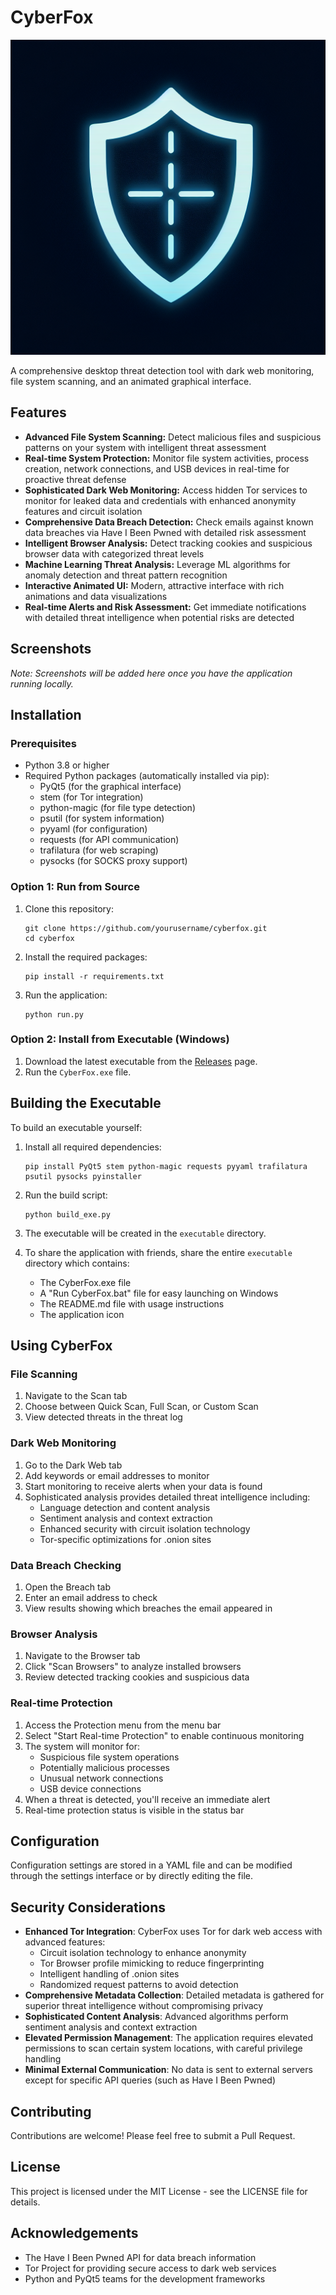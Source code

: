 # CyberFox

![CyberFox Logo](generated-icon.png)

A comprehensive desktop threat detection tool with dark web monitoring, file system scanning, and an animated graphical interface.

## Features

- **Advanced File System Scanning:** Detect malicious files and suspicious patterns on your system with intelligent threat assessment
- **Real-time System Protection:** Monitor file system activities, process creation, network connections, and USB devices in real-time for proactive threat defense
- **Sophisticated Dark Web Monitoring:** Access hidden Tor services to monitor for leaked data and credentials with enhanced anonymity features and circuit isolation
- **Comprehensive Data Breach Detection:** Check emails against known data breaches via Have I Been Pwned with detailed risk assessment
- **Intelligent Browser Analysis:** Detect tracking cookies and suspicious browser data with categorized threat levels
- **Machine Learning Threat Analysis:** Leverage ML algorithms for anomaly detection and threat pattern recognition
- **Interactive Animated UI:** Modern, attractive interface with rich animations and data visualizations
- **Real-time Alerts and Risk Assessment:** Get immediate notifications with detailed threat intelligence when potential risks are detected

## Screenshots

*Note: Screenshots will be added here once you have the application running locally.*

## Installation

### Prerequisites

- Python 3.8 or higher
- Required Python packages (automatically installed via pip):
  - PyQt5 (for the graphical interface)
  - stem (for Tor integration)
  - python-magic (for file type detection)
  - psutil (for system information)
  - pyyaml (for configuration)
  - requests (for API communication)
  - trafilatura (for web scraping)
  - pysocks (for SOCKS proxy support)

### Option 1: Run from Source

1. Clone this repository:
   ```
   git clone https://github.com/yourusername/cyberfox.git
   cd cyberfox
   ```

2. Install the required packages:
   ```
   pip install -r requirements.txt
   ```

3. Run the application:
   ```
   python run.py
   ```

### Option 2: Install from Executable (Windows)

1. Download the latest executable from the [Releases](https://github.com/yourusername/cyberfox/releases) page.
2. Run the `CyberFox.exe` file.

## Building the Executable

To build an executable yourself:

1. Install all required dependencies:
   ```
   pip install PyQt5 stem python-magic requests pyyaml trafilatura psutil pysocks pyinstaller
   ```

2. Run the build script:
   ```
   python build_exe.py
   ```

3. The executable will be created in the `executable` directory.

4. To share the application with friends, share the entire `executable` directory which contains:
   - The CyberFox.exe file
   - A "Run CyberFox.bat" file for easy launching on Windows
   - The README.md file with usage instructions
   - The application icon

## Using CyberFox

### File Scanning

1. Navigate to the Scan tab
2. Choose between Quick Scan, Full Scan, or Custom Scan
3. View detected threats in the threat log

### Dark Web Monitoring

1. Go to the Dark Web tab
2. Add keywords or email addresses to monitor
3. Start monitoring to receive alerts when your data is found
4. Sophisticated analysis provides detailed threat intelligence including:
   - Language detection and content analysis
   - Sentiment analysis and context extraction
   - Enhanced security with circuit isolation technology
   - Tor-specific optimizations for .onion sites

### Data Breach Checking

1. Open the Breach tab
2. Enter an email address to check
3. View results showing which breaches the email appeared in

### Browser Analysis

1. Navigate to the Browser tab
2. Click "Scan Browsers" to analyze installed browsers
3. Review detected tracking cookies and suspicious data

### Real-time Protection

1. Access the Protection menu from the menu bar
2. Select "Start Real-time Protection" to enable continuous monitoring
3. The system will monitor for:
   - Suspicious file system operations
   - Potentially malicious processes
   - Unusual network connections
   - USB device connections
4. When a threat is detected, you'll receive an immediate alert
5. Real-time protection status is visible in the status bar

## Configuration

Configuration settings are stored in a YAML file and can be modified through the settings interface or by directly editing the file.

## Security Considerations

- **Enhanced Tor Integration**: CyberFox uses Tor for dark web access with advanced features:
  - Circuit isolation technology to enhance anonymity
  - Tor Browser profile mimicking to reduce fingerprinting
  - Intelligent handling of .onion sites
  - Randomized request patterns to avoid detection
- **Comprehensive Metadata Collection**: Detailed metadata is gathered for superior threat intelligence without compromising privacy
- **Sophisticated Content Analysis**: Advanced algorithms perform sentiment analysis and context extraction
- **Elevated Permission Management**: The application requires elevated permissions to scan certain system locations, with careful privilege handling
- **Minimal External Communication**: No data is sent to external servers except for specific API queries (such as Have I Been Pwned)

## Contributing

Contributions are welcome! Please feel free to submit a Pull Request.

## License

This project is licensed under the MIT License - see the LICENSE file for details.

## Acknowledgements

- The Have I Been Pwned API for data breach information
- Tor Project for providing secure access to dark web services
- Python and PyQt5 teams for the development frameworks